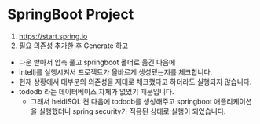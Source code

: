# SpringBoot Project

1. https://start.spring.io
2. 필요 의존성 추가한 후 Generate 하고

- 다운 받아서 압축 풀고 springboot 폴더로 옮긴 다음에
- intellj를 실행시켜서 프로젝트가 올바르게 생성됐는지를 체크합니다.
- 현재 상황에서 대부분의 의존성을 제대로 체크했다고 하더라도 실행되지 않습니다.
- tododb 라는 데이터베이스 자체가 없었기 때문입니다.
  - 그래서 heidiSQL 켠 다음에 tododb를 생성해주고 springboot 애플리케이션을 실행했더니 spring security가 적용된 상태로 실행이 되었습니다.

